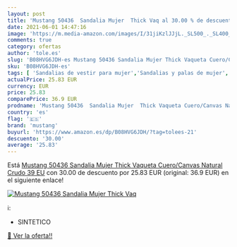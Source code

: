 ```yaml
---
layout: post
title: 'Mustang 50436  Sandalia Mujer  Thick Vaq al 30.00 % de descuento'
date: 2021-06-01 14:47:16
image: 'https://m.media-amazon.com/images/I/31jiKzlJJjL._SL500_._SL400_.jpg'
comments: true
category: ofertas
author: 'tole.es'
slug: 'B08HVG6JDH-es Mustang 50436 Sandalia Mujer Thick Vaqueta Cuero/Canvas...'
sku: 'B08HVG6JDH-es'
tags: [ 'Sandalias de vestir para mujer','Sandalias y palas de mujer','Zapatos','Zapatos para mujer','Zapatos y complementos','mustang','sandalia', ]
actualPrice: 25.83 EUR
currency: EUR
price: 25.83
comparePrice: 36.9 EUR
prodname: 'Mustang 50436  Sandalia Mujer  Thick Vaqueta Cuero/Canvas Natural Crudo  39 EU'
country: 'es'
flag: '🇪🇸'
brand: 'mustang'
buyurl: 'https://www.amazon.es/dp/B08HVG6JDH/?tag=tolees-21'
descuento: '30.00'
average: '25.83'
---
```


Está [Mustang 50436  Sandalia Mujer  Thick Vaqueta Cuero/Canvas Natural Crudo  39 EU](https://www.amazon.es/dp/B08HVG6JDH/?tag=tolees-21) con 30.00 de descuento por 25.83 EUR (original: 36.9 EUR) en el siguiente enlace!

[![Mustang 50436  Sandalia Mujer  Thick Vaq](https://m.media-amazon.com/images/I/31jiKzlJJjL._SL500_._SL400_.jpg)](https://www.amazon.es/dp/B08HVG6JDH/?tag=tolees-21)

ℹ️:

- SINTETICO

[🛒 Ver la oferta!!](https://www.amazon.es/dp/B08HVG6JDH/?tag=tolees-21)
